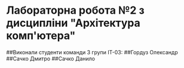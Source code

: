 # Лабораторна робота №2 з дисципліни "Архітектура комп'ютера"
##Виконали студенти команди 3 групи ІТ-03:
##Гордуз Олександр
##Сачко Дмитро
##Сачко Данило
